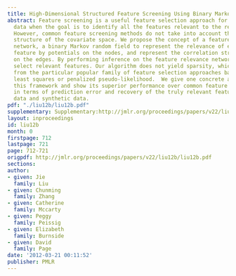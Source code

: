 ```yaml
---
title: High-Dimensional Structured Feature Screening Using Binary Markov Random Fields
abstract: Feature screening is a useful feature selection approach for high-dimensional
  data when the goal is to identify all the features relevant to the response variable.
  However, common feature screening methods do not take into account the correlation
  structure of the covariate space. We propose the concept of a feature relevance
  network, a binary Markov random field to represent the relevance of each individual
  feature by potentials on the nodes, and represent the correlation structure by potentials
  on the edges. By performing inference on the feature relevance network, we can accordingly
  select relevant features. Our algorithm does not yield sparsity, which is different
  from the particular popular family of feature selection approaches based on penalized
  least squares or penalized pseudo-likelihood.  We give one concrete algorithm under
  this framework and show its superior performance over common feature selection methods
  in terms of prediction error and recovery of the truly relevant features on real-world
  data and synthetic data.
pdf: "./liu12b/liu12b.pdf"
supplementary: Supplementary:http://jmlr.org/proceedings/papers/v22/liu12b/liu12bSupple.pdf
layout: inproceedings
id: liu12b
month: 0
firstpage: 712
lastpage: 721
page: 712-721
origpdf: http://jmlr.org/proceedings/papers/v22/liu12b/liu12b.pdf
sections: 
author:
- given: Jie
  family: Liu
- given: Chunming
  family: Zhang
- given: Catherine
  family: Mccarty
- given: Peggy
  family: Peissig
- given: Elizabeth
  family: Burnside
- given: David
  family: Page
date: '2012-03-21 00:11:52'
publisher: PMLR
---
```

